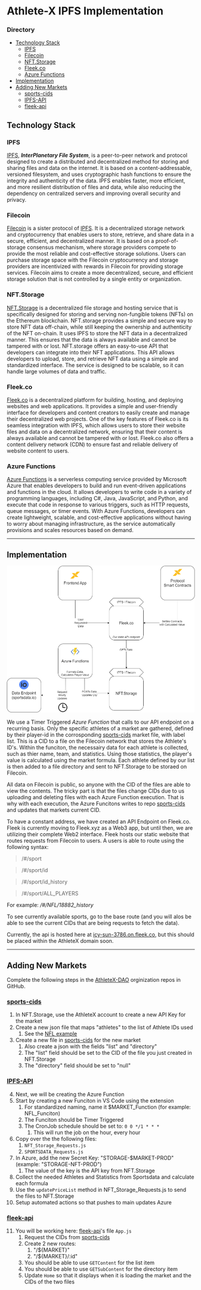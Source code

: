 # Athlete-X IPFS Implementation

### Directory

- [Technology Stack](#technology-stack)
    - [IPFS](#ipfs)
    - [Filecoin](#filecoin)
    - [NFT.Storage](#nftstorage)
    - [Fleek.co](#fleekco)
    - [Azure Functions](#azure-functions)
- [Implementation](#implementation)
- [Adding New Markets](#adding-new-markets)
    - [sports-cids](#sports-cids)
    - [IPFS-API](#ipfs-api)
    - [fleek-api](#fleek-api)

## Technology Stack

### IPFS

[IPFS](https://ipfs.tech/), ***InterPlanetary File System***, is a peer-to-peer network and protocol designed to create a distributed and decentralized method for storing and sharing files and data on the internet. It is based on a content-addressable, versioned filesystem, and uses cryptographic hash functions to ensure the integrity and authenticity of the data. IPFS enables faster, more efficient, and more resilient distribution of files and data, while also reducing the dependency on centralized servers and improving overall security and privacy.

### Filecoin

[Filecoin](https://filecoin.io/) is a sister protocol of [IPFS](#IPFS).
It is a decentralized storage network and cryptocurrency that enables users to store, retrieve, and share data in a secure, efficient, and decentralized manner. It is based on a proof-of-storage consensus mechanism, where storage providers compete to provide the most reliable and cost-effective storage solutions. Users can purchase storage space with the Filecoin cryptocurrency and storage providers are incentivized with rewards in Filecoin for providing storage services. Filecoin aims to create a more decentralized, secure, and efficient storage solution that is not controlled by a single entity or organization.

### NFT.Storage

[NFT.Storage](https://nft.storage/) is a decentralized file storage and hosting service that is specifically designed for storing and serving non-fungible tokens (NFTs) on the Ethereum blockchain. NFT.storage provides a simple and secure way to store NFT data off-chain, while still keeping the ownership and authenticity of the NFT on-chain. It uses IPFS to store the NFT data in a decentralized manner. This ensures that the data is always available and cannot be tampered with or lost. NFT.storage offers an easy-to-use API that developers can integrate into their NFT applications. This API allows developers to upload, store, and retrieve NFT data using a simple and standardized interface. The service is designed to be scalable, so it can handle large volumes of data and traffic.

### Fleek.co

[Fleek.co](https://fleek.co/) is a decentralized platform for building, hosting, and deploying websites and web applications. It provides a simple and user-friendly interface for developers and content creators to easily create and manage their decentralized web projects.
One of the key features of Fleek.co is its seamless integration with IPFS, which allows users to store their website files and data on a decentralized network, ensuring that their content is always available and cannot be tampered with or lost. Fleek.co also offers a content delivery network (CDN) to ensure fast and reliable delivery of website content to users.

### Azure Functions

[Azure Functions](https://azure.microsoft.com/en-us/products/functions/) is a serverless computing service provided by Microsoft Azure that enables developers to build and run event-driven applications and functions in the cloud. It allows developers to write code in a variety of programming languages, including C#, Java, JavaScript, and Python, and execute that code in response to various triggers, such as HTTP requests, queue messages, or timer events. With Azure Functions, developers can create lightweight, scalable, and cost-effective applications without having to worry about managing infrastructure, as the service automatically provisions and scales resources based on demand.

----

## Implementation

![AthleteX's IPFS Implemented Workflow](assets/AX_IPFS.drawio.png)

We use a Timer Triggered *Azure Function* that calls to our API endpoint on a recurring basis.
Only the specific athletes of a market are gathered, defined by their player-id in the corrosponding [sports-cids](https://github.com/AthleteX-DAO/sports-cids) market file, with label list. This is a CID to a file on the Filecoin network that stores the Athlete's ID's.
Within the funciton, the necessairy data for each athlete is collected, such as thier name, team, and statistics.
Using those statistics, the player's value is calculated using the market formula.
Each athlete defined by our list is then added to a file directory and sent to NFT.Storage to be storaed on Filecoin.

All data on Filecoin is public, so anyone with the CID of the files are able to view the contents.
The tricky part is that the files change CIDs due to us uploading and deleting files with each Azure Function execution.
That is why with each execution, the Azure Funcitons writes to repo [sports-cids](https://github.com/AthleteX-DAO/sports-cids) and updates that markets current CID.

To have a constant address, we have created an API Endpoint on Fleek.co. Fleek is currently moving to Fleek.xyz as a Web3 app, but until then, we are utilizing their complete Web2 interface. Fleek hosts our static website that routes requests from Filecoin to users. A users is able to route using the following syntax:

> /#/sport

> /#/sport/id

> /#/sport/id_history

> /#/sport/ALL_PLAYERS

For example: */#/NFL/18882_history*

To see currently available sports, go to the base route (and you will alos be able to see the current CIDs that are being requests to fetch the data).

Currently, the api is hosted here at [icy-sun-3786.on.fleek.co](https://icy-sun-3786.on.fleek.co/), but this should be placed within the AthleteX domain soon.

----

## Adding New Markets

Complete the following steps in the [AthleteX-DAO](https://github.com/AthleteX-DAO) orginization repos in GitHub.

### [sports-cids](https://github.com/AthleteX-DAO/sports-cids)

1. In NFT.Storage, use the AthleteX account to create a new API Key for the market
2. Create a new json file that maps "athletes" to the list of Athlete IDs used
    1. See the [NFL example](https://bafkreienw53gzof2e6ry6bdjl42comqybpzjxkljzmj4sgrudgu2dwjtvq.ipfs.nftstorage.link/)
3. Create a new file in [sports-cids](https://github.com/AthleteX-DAO/sports-cids) for the new market
    1. Also create a json with the fields "list" and "directory"
    2. The "list" field should be set to the CID of the file you just created in NFT.Storage
    3. The "directory" field should be set to "null"

### [IPFS-API](https://github.com/AthleteX-DAO/IPFS-API)

4. Next, we will be creating the Azure Function
5. Start by creating a new Funciton in VS Code using the extension
    1. For standardized naming, name it $MARKET_Function (for example: NFL_Funciton)
    2. The Funciton should be Timer Triggered
    3. The CronJob schedule should be set to: `0 0 */1 * * *`
        1. This will run the job on the hour, every hour
6. Copy over the the following files:
    1. `NFT_Storage_Requests.js`
    2. `SPORTSDATA_Requests.js`
7. In Azure, add the new Secret Key: "STORAGE-$MARKET-PROD" (example: "STORAGE-NFT-PROD")
    1. The value of the key is the API key from NFT.Storage
8. Collect the needed Athletes and Statistics from Sportsdata and calculate each formula
9. Use the `updatePriceList` method in NFT_Storage_Requests.js to send the files to NFT.Storage
10. Setup automated actions so that pushes to main updates Azure


### [fleek-api](https://github.com/AthleteX-DAO/fleek-api)

11. You will be working here: [fleek-api](https://github.com/AthleteX-DAO/fleek-api)'s file `App.js`
    1. Request the CIDs from [sports-cids](https://github.com/AthleteX-DAO/sports-cids)
    2. Create 2 new routes:
        1. "/${MARKET}"
        2. "/${MARKET}/:id"
    3. You should be able to use `GETContent` for the list item
    4. You should be able to use `GETSubContent` for the directory item
    5. Update `Home` so that it displays when it is loading the market and the CIDs of the two files